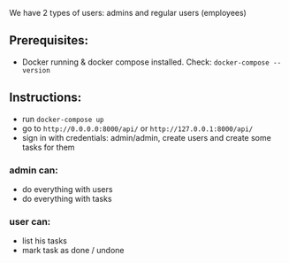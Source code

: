 We have 2 types of users: admins and regular users (employees)

## Prerequisites:
- Docker running & docker compose installed. Check: `docker-compose --version`

## Instructions:
- run `docker-compose up`
- go to `http://0.0.0.0:8000/api/` or `http://127.0.0.1:8000/api/`
- sign in with credentials: admin/admin, create users and create some tasks for them


### admin can:
- do everything with users
- do everything with tasks

### user can:
- list his tasks
- mark task as done / undone

